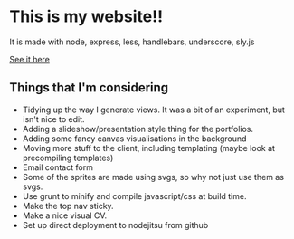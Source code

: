 This is my website!!
====================

It is made with node, express, less, handlebars, underscore, sly.js

[See it here](http://www.talldan.com)

Things that I'm considering
------------------------------------------
- Tidying up the way I generate views. It was a bit of an experiment, but isn't nice to edit.
- Adding a slideshow/presentation style thing for the portfolios.
- Adding some fancy canvas visualisations in the background
- Moving more stuff to the client, including templating (maybe look at precompiling templates)
- Email contact form
- Some of the sprites are made using svgs, so why not just use them as svgs.
- Use grunt to minify and compile javascript/css at build time.
- Make the top nav sticky.
- Make a nice visual CV.
- Set up direct deployment to nodejitsu from github